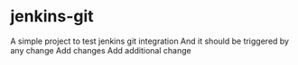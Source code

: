 # jenkins-git

A simple project to test jenkins git integration
And it should be triggered by any change
Add changes
Add additional change
